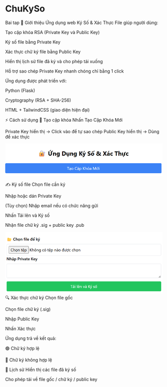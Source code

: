 # ChuKySo
Bai tap
📝 Giới thiệu
Ứng dụng web Ký Số & Xác Thực File giúp người dùng:

Tạo cặp khóa RSA (Private Key và Public Key)

Ký số file bằng Private Key

Xác thực chữ ký file bằng Public Key

Hiển thị lịch sử file đã ký và cho phép tải xuống

Hỗ trợ sao chép Private Key nhanh chóng chỉ bằng 1 click

Ứng dụng được phát triển với:

Python (Flask)

Cryptography (RSA + SHA-256)

HTML + TailwindCSS (giao diện hiện đại)


⚡ Cách sử dụng
🔑 Tạo cặp khóa
Nhấn Tạo Cặp Khóa Mới

Private Key hiển thị → Click vào để tự sao chép
Public Key hiển thị → Dùng để xác thực

 <img src="https://github.com/HoangNguyen111h/ChuKySo/blob/main/Screenshot%202025-06-17%20234354.png" alt="Giao diện mã hóa" width="600">


✍️ Ký số file
Chọn file cần ký

Nhập hoặc dán Private Key

(Tùy chọn) Nhập email nếu có chức năng gửi

Nhấn Tải lên và Ký số

Nhận file chữ ký .sig + public key .pub

 <img src="https://github.com/HoangNguyen111h/ChuKySo/blob/main/Screenshot%202025-06-17%20234401.png" alt="Giao diện mã hóa" width="600">
🔍 Xác thực chữ ký
Chọn file gốc

Chọn file chữ ký (.sig)

Nhập Public Key

Nhấn Xác thực

Ứng dụng trả về kết quả:

🟢 Chữ ký hợp lệ

🔴 Chữ ký không hợp lệ

📜 Lịch sử
Hiển thị các file đã ký số

Cho phép tải về file gốc / chữ ký / public key

